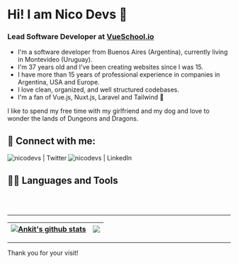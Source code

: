 # Hi! I am Nico Devs 👋

### Lead Software Developer at [VueSchool.io](https://vueschool.io)

- I'm a software developer from Buenos Aires (Argentina), currently living in Montevideo (Uruguay).
- I'm 37 years old and I've been creating websites since I was 15.
- I have more than 15 years of professional experience in companies in Argentina, USA and Europe.
- I love clean, organized, and well structured codebases.
- I'm a fan of Vue.js, Nuxt.js, Laravel and Tailwind 🚀

I like to spend my free time with my girlfriend and my dog and love to wonder the lands of Dungeons and Dragons.

## 🤝 Connect with me:

[<img align="left" alt="nicodevs | Twitter" src="https://img.shields.io/badge/Twitter-1DA1F2?style=for-the-badge&logo=twitter&logoColor=white" />][twitter]
[<img align="left" alt="nicodevs | LinkedIn" src="https://img.shields.io/badge/LinkedIn-0077B5?style=for-the-badge&logo=linkedin&logoColor=white" />][linkedin]

<br />

## 👨‍💻 Languages and Tools



<br />
<br />

---

| <a href="https://github.com/nicodevs/nicodevs"><img align="center" src="https://github-readme-stats.vercel.app/api?username=AnkitSharma-007&show_icons=true&include_all_commits=true&theme=buefy&hide_border=true" alt="Ankit's github stats" /></a> | <a href="https://github.com/nicodevs/nicodevs"><img align="center" src="https://github-readme-stats.vercel.app/api/top-langs/?username=AnkitSharma-007&layout=compact&theme=buefy&hide_border=true" /></a> |
| ------------- | ------------- |

---

Thank you for your visit!

[twitter]: https://twitter.com/nicodevs
[linkedin]: https://www.linkedin.com/in/nicodevs/




